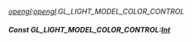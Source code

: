_[opengl](../../modules/opengl/opengl-module.md):[opengl](../../modules/opengl/opengl-module.md).GL\_LIGHT\_MODEL\_COLOR\_CONTROL_
##### Const GL\_LIGHT\_MODEL\_COLOR\_CONTROL:[Int](../../modules/wonkey/wonkey-types-int.md)
